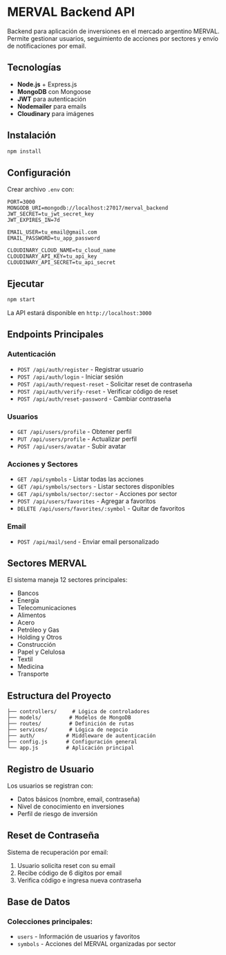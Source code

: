 # MERVAL Backend API

Backend para aplicación de inversiones en el mercado argentino MERVAL. Permite gestionar usuarios, seguimiento de acciones por sectores y envío de notificaciones por email.

## Tecnologías

- **Node.js** + Express.js
- **MongoDB** con Mongoose
- **JWT** para autenticación
- **Nodemailer** para emails
- **Cloudinary** para imágenes

## Instalación

```bash
npm install
```

## Configuración

Crear archivo `.env` con:

```env
PORT=3000
MONGODB_URI=mongodb://localhost:27017/merval_backend
JWT_SECRET=tu_jwt_secret_key
JWT_EXPIRES_IN=7d

EMAIL_USER=tu_email@gmail.com
EMAIL_PASSWORD=tu_app_password

CLOUDINARY_CLOUD_NAME=tu_cloud_name
CLOUDINARY_API_KEY=tu_api_key
CLOUDINARY_API_SECRET=tu_api_secret
```

## Ejecutar

```bash
npm start
```

La API estará disponible en `http://localhost:3000`

## Endpoints Principales

### Autenticación
- `POST /api/auth/register` - Registrar usuario
- `POST /api/auth/login` - Iniciar sesión
- `POST /api/auth/request-reset` - Solicitar reset de contraseña
- `POST /api/auth/verify-reset` - Verificar código de reset
- `POST /api/auth/reset-password` - Cambiar contraseña

### Usuarios
- `GET /api/users/profile` - Obtener perfil
- `PUT /api/users/profile` - Actualizar perfil
- `POST /api/users/avatar` - Subir avatar

### Acciones y Sectores
- `GET /api/symbols` - Listar todas las acciones
- `GET /api/symbols/sectors` - Listar sectores disponibles
- `GET /api/symbols/sector/:sector` - Acciones por sector
- `POST /api/users/favorites` - Agregar a favoritos
- `DELETE /api/users/favorites/:symbol` - Quitar de favoritos

### Email
- `POST /api/mail/send` - Enviar email personalizado

## Sectores MERVAL

El sistema maneja 12 sectores principales:
- Bancos
- Energía
- Telecomunicaciones
- Alimentos
- Acero
- Petróleo y Gas
- Holding y Otros
- Construcción
- Papel y Celulosa
- Textil
- Medicina
- Transporte

## Estructura del Proyecto

```
├── controllers/     # Lógica de controladores
├── models/         # Modelos de MongoDB
├── routes/         # Definición de rutas
├── services/       # Lógica de negocio
├── auth/          # Middleware de autenticación
├── config.js      # Configuración general
└── app.js         # Aplicación principal
```

## Registro de Usuario

Los usuarios se registran con:
- Datos básicos (nombre, email, contraseña)
- Nivel de conocimiento en inversiones
- Perfil de riesgo de inversión

## Reset de Contraseña

Sistema de recuperación por email:
1. Usuario solicita reset con su email
2. Recibe código de 6 dígitos por email
3. Verifica código e ingresa nueva contraseña

## Base de Datos

### Colecciones principales:
- `users` - Información de usuarios y favoritos
- `symbols` - Acciones del MERVAL organizadas por sector
